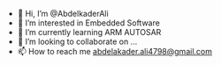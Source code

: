 - 👋 Hi, I’m @AbdelkaderAli
- 👀 I’m interested in Embedded Software 
- 🌱 I’m currently learning ARM AUTOSAR
- 💞️ I’m looking to collaborate on ...
- 📫 How to reach me abdelakader.ali4798@gmail.com

<!---
AbdelkaderAli/AbdelkaderAli is a ✨ special ✨ repository because its `README.md` (this file) appears on your GitHub profile.
You can click the Preview link to take a look at your changes.
--->
